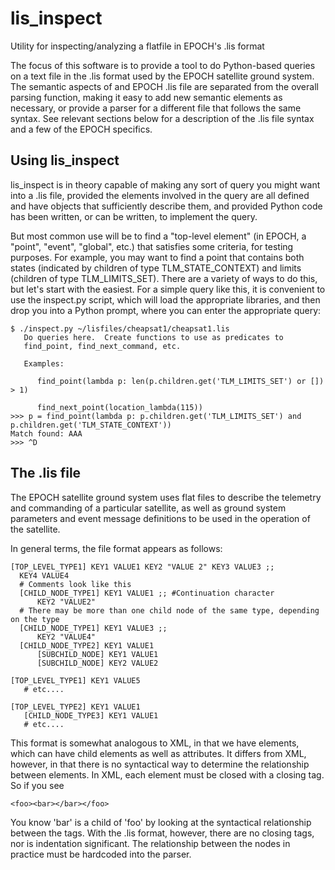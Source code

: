 lis_inspect
===========

Utility for inspecting/analyzing a flatfile in EPOCH's .lis format

The focus of this software is to provide a tool to do Python-based queries on a text file in the .lis format used by the EPOCH satellite ground system.  The semantic aspects of and EPOCH .lis file are separated from the overall parsing function, making it easy to add new semantic elements as necessary, or provide a parser for a different file that follows the same syntax.  See relevant sections below for a description of the .lis file syntax and a few of the EPOCH specifics.

Using lis_inspect
--------
lis_inspect is in theory capable of making any sort of query you might want into a .lis file, provided the elements involved in the query are all defined and have objects that sufficiently describe them, and provided Python code has been written, or can be written, to implement the query.

But most common use will be to find a "top-level element" (in EPOCH, a "point", "event", "global", etc.) that satisfies some criteria, for testing purposes.  For example, you may want to find a point that contains both states (indicated by children of type TLM_STATE_CONTEXT) and limits (children of type TLM_LIMITS_SET).  There are a variety of ways to do this, but let's start with the easiest.  For a simple query like this, it is convenient to use the inspect.py script, which will load the appropriate libraries, and then drop you into a Python prompt, where you can enter the appropriate query:

    $ ./inspect.py ~/lisfiles/cheapsat1/cheapsat1.lis 
       Do queries here.  Create functions to use as predicates to
       find_point, find_next_command, etc.

       Examples: 

          find_point(lambda p: len(p.children.get('TLM_LIMITS_SET') or []) > 1)

          find_next_point(location_lambda(115))
    >>> p = find_point(lambda p: p.children.get('TLM_LIMITS_SET') and p.children.get('TLM_STATE_CONTEXT'))
    Match found: AAA
    >>> ^D

The .lis file
-------------

The EPOCH satellite ground system uses flat files to describe the telemetry and commanding of a particular satellite, as well as ground system parameters and event message definitions to be used in the operation of the satellite.

In general terms, the file format appears as follows:

    [TOP_LEVEL_TYPE1] KEY1 VALUE1 KEY2 "VALUE 2" KEY3 VALUE3 ;;
      KEY4 VALUE4
      # Comments look like this
      [CHILD_NODE_TYPE1] KEY1 VALUE1 ;; #Continuation character
          KEY2 "VALUE2"
      # There may be more than one child node of the same type, depending on the type
      [CHILD_NODE_TYPE1] KEY1 VALUE3 ;; 
          KEY2 "VALUE4"
      [CHILD_NODE_TYPE2] KEY1 VALUE1
          [SUBCHILD_NODE] KEY1 VALUE1
          [SUBCHILD_NODE] KEY2 VALUE2
          
    [TOP_LEVEL_TYPE1] KEY1 VALUE5
       # etc....
       
    [TOP_LEVEL_TYPE2] KEY1 VALUE1
       [CHILD_NODE_TYPE3] KEY1 VALUE1
       # etc....
       
This format is somewhat analogous to XML, in that we have elements, which can have child elements as well as attributes.  It differs from XML, however, in that there is no syntactical way to determine the relationship between elements.  In XML, each element must be closed with a closing tag.  So if you see

    <foo><bar></bar></foo>
    
You know 'bar' is a child of 'foo' by looking at the syntactical relationship between the tags.  With the .lis format, however, there are no closing tags, nor is indentation significant.  The relationship between the nodes in practice must be hardcoded into the parser.
